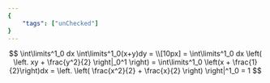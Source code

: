 ```yaml
---
{
    "tags": ["unChecked"]
}
---
```


$$ \int\limits^1_0 dx \int\limits^1_0(x+y)dy = \\[10px] = \int\limits^1_0 dx \left( \left. xy + \frac{y^2}{2} \right|_0^1 \right) = \int\limits^1_0 \left(x + \frac{1}{2}\right)dx = \left. \left( \frac{x^2}{2} + \frac{x}{2} \right) \right|^1_0 = 1 $$